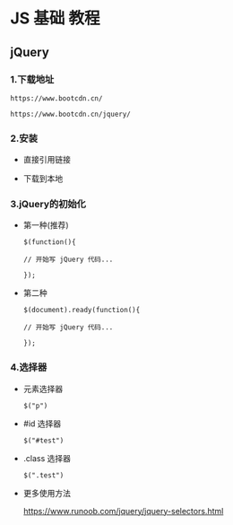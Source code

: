 # JS 基础 教程

## jQuery

### 1.下载地址

    https://www.bootcdn.cn/

    https://www.bootcdn.cn/jquery/

### 2.安装

 - 直接引用链接

 - 下载到本地

### 3.jQuery的初始化

 - 第一种(推荐)

    ```
    $(function(){
 
    // 开始写 jQuery 代码...
    
    });
    ```
 - 第二种

    ```
    $(document).ready(function(){
 
    // 开始写 jQuery 代码...
    
    });
    ```

### 4.选择器

- 元素选择器

    ```
    $("p")
    ```
- #id 选择器

    ```
    $("#test")
    ```

- .class 选择器

    ```
    $(".test")
    ```

- 更多使用方法

    https://www.runoob.com/jquery/jquery-selectors.html